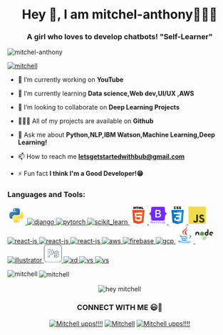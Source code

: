 
<!--
**Mitchell-Anthony/Mitchell-Anthony** is a ✨ _special_ ✨ repository because its `README.md` (this file) appears on your GitHub profile.

Here are some ideas to get you started:

- 🔭 I’m currently working on ...
- 🌱 I’m currently learning ...
- 👯 I’m looking to collaborate on ...
- 🤔 I’m looking for help with ...
- 💬 Ask me about ...
- 📫 How to reach me: ...
- 😄 Pronouns: ...
- ⚡ Fun fact: ...
-->
<h1 align="center">Hey 👋, I am mitchel-anthony👩🏻‍💻 </h1>
<h3 align="center">A girl who loves to develop chatbots! "Self-Learner"</h3>

<p align="left"> <img src="https://komarev.com/ghpvc/?username=mitchell-anthony&label=Profile%20views&color=blueviolet&style=flat" alt="mitchel-anthony" /> </p>

<p align="left"> <a href="https://github.com/ryo-ma/github-profile-trophy"><img src="https://github-profile-trophy.vercel.app/?username=mitchell-anthony&theme=juicyfresh" alt="mitchell" /></a> </p>

- 🔭 I’m currently working on **YouTube**

- 🌱 I’m currently learning **Data science,Web dev,UI/UX ,AWS**

- 👯 I’m looking to collaborate on **Deep Learning Projects**

- 👩🏻‍💻 All of my projects are available on **Github**

- 💬 Ask me about **Python,NLP,IBM Watson,Machine Learning,Deep Learning!**

- 📫 How to reach me **letsgetstartedwithbub@gmail.com**

- ⚡ Fun fact **I think I'm a Good Developer!😁**


<h3 align="left">Languages and Tools:</h3>
<a href="https://www.python.org" target="_blank"> <img src="https://raw.githubusercontent.com/devicons/devicon/master/icons/python/python-original.svg" alt="python" width="40" height="40"/> </a> 
<a href="https://www.djangoproject.com/" target="_blank"> <img src="https://www.vectorlogo.zone/logos/djangoproject/djangoproject-icon.svg" alt="django" width="40" height="40"/>
</a>
<a href="https://pytorch.org/" target="_blank"> <img src="https://www.vectorlogo.zone/logos/pytorch/pytorch-icon.svg" alt="pytorch" width="40" height="40"/> </a>
<a href="https://scikit-learn.org/" target="_blank"> <img src="https://upload.wikimedia.org/wikipedia/commons/0/05/Scikit_learn_logo_small.svg" alt="scikit_learn" width="40" height="40"/> </a>
<a href="https://www.w3.org/html/" target="_blank"> <img src="https://raw.githubusercontent.com/devicons/devicon/master/icons/html5/html5-original-wordmark.svg" alt="html5" width="40" height="40"/> </a> 
<a href="https://getbootstrap.com" target="_blank"> <img src="https://raw.githubusercontent.com/devicons/devicon/master/icons/bootstrap/bootstrap-plain-wordmark.svg" alt="bootstrap" width="40" height="40"/> </a> 
<a href="https://www.w3schools.com/css/" target="_blank"> <img src="https://raw.githubusercontent.com/devicons/devicon/master/icons/css3/css3-original-wordmark.svg" alt="css3" width="40" height="40"/> </a> 
<a href="https://developer.mozilla.org/en-US/docs/Web/JavaScript" target="_blank"> <img src="https://raw.githubusercontent.com/devicons/devicon/master/icons/javascript/javascript-original.svg" alt="javascript" width="40" height="40"/> </a>
<a href="https://reactjs.org/" target="_blank"> <img src="https://www.vectorlogo.zone/logos/reactjs/reactjs-icon.svg" alt="react-js" width="40" height="40"/> </a> 
<a href="https://www.figma.com/" target="_blank"> <img src="https://www.vectorlogo.zone/logos/figma/figma-icon.svg" alt="react-js" width="40" height="40"/> </a> 
<a href="https://git-scm.com/" target="_blank"> <img src="https://www.vectorlogo.zone/logos/git-scm/git-scm-icon.svg" alt="react-js" width="40" height="40"/> </a> 
<a href="https://aws.amazon.com/" target="_blank"> <img src="https://www.vectorlogo.zone/logos/amazon_aws/amazon_aws-icon.svg" alt="aws" width="40" height="40"/> </a> 
<a href="https://firebase.google.com/" target="_blank"> <img src="https://www.vectorlogo.zone/logos/firebase/firebase-icon.svg" alt="firebase" width="40" height="40"/> </a> 
<a href="https://cloud.google.com" target="_blank"> <img src="https://www.vectorlogo.zone/logos/google_cloud/google_cloud-icon.svg" alt="gcp" width="40" height="40"/> </a>
<a href="https://www.java.com" target="_blank"> <img src="https://raw.githubusercontent.com/devicons/devicon/master/icons/java/java-original.svg" alt="java" width="40" height="40"/> </a> 
<a href="https://nodejs.org" target="_blank"> <img src="https://raw.githubusercontent.com/devicons/devicon/master/icons/nodejs/nodejs-original-wordmark.svg" alt="nodejs" width="40" height="40"/></a> 
<a href="https://www.adobe.com/in/products/illustrator.html" target="_blank"> <img src="https://www.vectorlogo.zone/logos/adobe_illustrator/adobe_illustrator-icon.svg" alt="illustrator" width="40" height="40"/> </a> 
<a href="https://www.photoshop.com/en" target="_blank"> <img src="https://raw.githubusercontent.com/devicons/devicon/master/icons/photoshop/photoshop-line.svg" alt="photoshop" width="40" height="40"/> </a>   
<a href="https://www.adobe.com/products/xd.html" target="_blank"> <img src="https://cdn.worldvectorlogo.com/logos/adobe-xd.svg" alt="xd" width="40" height="40"/> </a>
<a href="https://code.visualstudio.com/" target="_blank"> <img src="https://www.vectorlogo.zone/logos/visualstudio_code/visualstudio_code-icon.svg" alt="vs" width="40" height="40"/> </a>
<a href="https://trello.com/en" target="_blank"> <img src="https://www.vectorlogo.zone/logos/trello/trello-icon.svg" alt="vs" width="40" height="40"/> </a></p>

<p><img align="left" src="https://github-readme-stats.vercel.app/api/top-langs?username=mitchell-anthony&theme=chartreuse-dark&show_icons=true&locale=en&layout=compact" alt="mitchell" /></p>
<!-- https://github-readme-stats.vercel.app/api?username=mitchell-anthony&theme=chartreuse-dark&show_icons=true&count_private=true -->
<p>&nbsp;<img align="center" src="https://github-readme-stats.vercel.app/api?username=mitchell-anthony&theme=chartreuse-dark&show_icons=true&count_private=true" alt="mitchell" /></p>

<p align="center"><img align="center" src="https://github-readme-streak-stats.herokuapp.com/?user=mitchell-anthony&theme=chartreuse-dark&show_icons=true" alt="hey mitchell" /></p>

<h3 align="center">CONNECT WITH ME 😃🙌</h3>
<p align="center">
<a href="https://www.linkedin.com/in/mitchell-david-anthony/" target="blank"><img align="center" src="https://cdn.jsdelivr.net/npm/simple-icons@3.0.1/icons/linkedin.svg" alt="Mitchell upps!!!!" height="30" width="40" /></a>
<a href="https://www.instagram.com/bub_canvas/?hl=en" target="blank"><img align="center" src="https://cdn.jsdelivr.net/npm/simple-icons@3.0.1/icons/instagram.svg" alt="Mitchell" height="30" width="40" /></a>
<a href="https://www.youtube.com/channel/UC99Hu7dB4CaoniO7lOLL4NA" target="blank"><img align="center" src="https://cdn.jsdelivr.net/npm/simple-icons@3.0.1/icons/youtube.svg" alt="Mitchell upps!!!!" height="30" width="40" /></a>
  </p>
